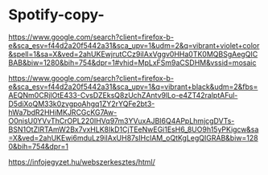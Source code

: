 # Spotify-copy-

https://www.google.com/search?client=firefox-b-e&sca_esv=f44d2a20f5442a31&sca_upv=1&udm=2&q=vibrant+violet+color&spell=1&sa=X&ved=2ahUKEwjrutCCz9iIAxVggv0HHa0TK0MQBSgAegQICBAB&biw=1280&bih=754&dpr=1#vhid=MpLxFSm9aCSDHM&vssid=mosaic

https://www.google.com/search?client=firefox-b-e&sca_esv=f44d2a20f5442a31&sca_upv=1&q=vibrant+black&udm=2&fbs=AEQNm0CRjlOtE433-CvsDZEksQ8zUchZAntv9lLo-e4ZT42ralptAFul-D5diXoQM33k0zvgpoAhgq1ZY2rYQFe2bt3-hWa7bdR2HHiMKJRCGcKG7Aw-O0nisU0YVvThCrOPL220IHVq97m3YVuxAJBI6Q4APpLhmjcgDVTs-BSN1OtZIRTAmW2Bx7vxHLK8IkD1CjTEeNwEGi1EsH6_8UO9h15yPKigcw&sa=X&ved=2ahUKEwi6mduLz9iIAxUH87sIHclAM_oQtKgLegQIGRAB&biw=1280&bih=754&dpr=1


https://infojegyzet.hu/webszerkesztes/html/
